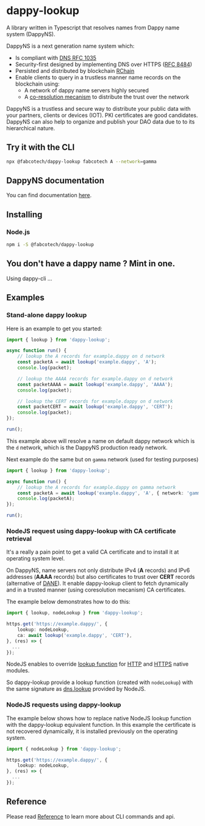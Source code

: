 # dappy-lookup

A library written in Typescript that resolves names from Dappy name system (DappyNS).

DappyNS is a next generation name system which:

- Is compliant with [DNS RFC 1035](https://datatracker.ietf.org/doc/html/rfc1035)
- Security-first designed by implementing DNS over HTTPS ([RFC 8484](https://datatracker.ietf.org/doc/html/rfc8484))
- Persisted and distributed by blockchain [RChain](https://rchain.coop/)
- Enable clients to query in a trustless manner name records on the blockchain using:
  - A network of dappy name servers highly secured
  - A [co-resolution mecanism](https://fabco.gitbook.io/dappy-spec/glossary/multi-request) to distribute the trust over the network

DappyNS is a trustless and secure way to distribute your public data with your partners, clients or devices (IOT). PKI certificates are good candidates.
DappyNS can also help to organize and publish your DAO data due to to its hierarchical nature.

## Try it with the CLI

```sh
npx @fabcotech/dappy-lookup fabcotech A --network=gamma
```

## DappyNS documentation

You can find documentation [here](https://fabco.gitbook.io/dappy-spec/specs-and-web-standards/name-system).

## Installing

### Node.js

```sh
npm i -S @fabcotech/dappy-lookup
```

## You don't have a dappy name ? Mint in one.

Using dappy-cli ...

## Examples

### Stand-alone dappy lookup

Here is an example to get you started:

```typescript
import { lookup } from 'dappy-lookup';

async function run() {
    // lookup the A records for example.dappy on d network
    const packetA = await lookup('example.dappy', 'A');
    console.log(packet);

    // lookup the AAAA records for example.dappy on d network
    const packetAAAA = await lookup('example.dappy', 'AAAA');
    console.log(packet);

    // lookup the CERT records for example.dappy on d network
    const packetCERT = await lookup('example.dappy', 'CERT');
    console.log(packet);
});

run();
```

This example above will resolve a name on default dappy network which is the `d` network, which is the DappyNS production ready network.

Next example do the same but on `gamma` network (used for testing purposes)

```typescript
import { lookup } from 'dappy-lookup';

async function run() {
    // lookup the A records for example.dappy on gamma network
    const packetA = await lookup('example.dappy', 'A', { network: 'gamma' });
    console.log(packetA);
});

run();
```

### NodeJS request using dappy-lookup with CA certificate retrieval

It's a really a pain point to get a valid CA certificate and to install it at operating system level.

On DappyNS, name servers not only distribute IPv4 (**A** records) and IPv6 addresses (**AAAA** records) but also certificates to trust over **CERT** records (alternative of [DANE](https://datatracker.ietf.org/doc/html/rfc6698)). It enable dappy-lookup client to fetch dynamically and in a trusted manner (using coresolution mecanism) CA certificates.

The example below demonstrates how to do this:

```typescript
import { lookup, nodeLookup } from 'dappy-lookup';

https.get('https://example.dappy/', {
    lookup: nodeLookup,
    ca: await lookup('example.dappy', 'CERT'),
}, (res) => {
  ...
});
```

NodeJS enables to override [lookup function](https://nodejs.org/api/http.html#httprequesturl-options-callback) for [HTTP](https://nodejs.org/api/http.html) and [HTTPS](https://nodejs.org/api/https.html) native modules.

So dappy-lookup provide a lookup function (created with `nodeLookup`) with the same signature as [dns.lookup](https://nodejs.org/api/dns.html#dnslookuphostname-options-callback) provided by NodeJS.

### NodeJS requests using dappy-lookup

The example below shows how to replace native NodeJS lookup function with the dappy-lookup equivalent function. In this example the certificate is not recovered dynamically, it is installed previously on the operating system.

```typescript
import { nodeLookup } from 'dappy-lookup';

https.get('https://example.dappy/', {
    lookup: nodeLookup,
}, (res) => {
  ...
});
```

## Reference

Please read [Reference](REFERENCE.md) to learn more about CLI commands and api.
